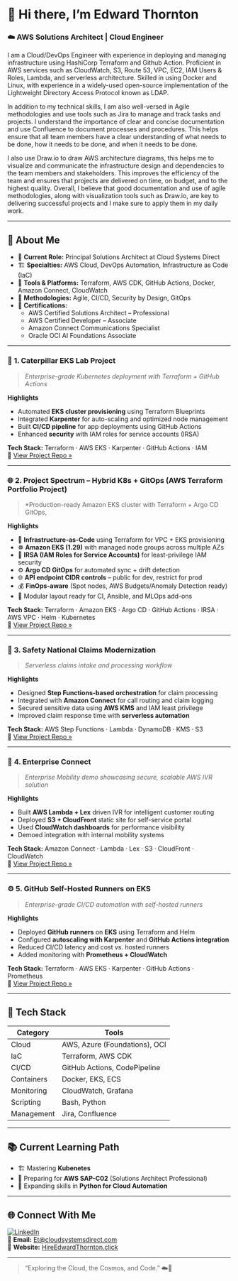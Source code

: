 # 👋 Hi there, I’m Edward Thornton

### ☁️ AWS Solutions Architect | Cloud Engineer 

I am a Cloud/DevOps Engineer with experience in deploying and managing infrastructure using HashiCorp Terraform and Github Action. Proficient in AWS services such as CloudWatch, S3, Route 53, VPC, EC2, IAM Users & Roles, Lambda, and serverless architecture. Skilled in using Docker and Linux, with experience in a widely-used open-source implementation of the Lightweight Directory Access Protocol known as LDAP.

In addition to my technical skills, I am also well-versed in Agile methodologies and use tools such as Jira to manage and track tasks and projects. I understand the importance of clear and concise documentation and use Confluence to document processes and procedures. This helps ensure that all team members have a clear understanding of what needs to be done, how it needs to be done, and when it needs to be done.

I also use Draw.io to draw AWS architecture diagrams, this helps me to visualize and communicate the infrastructure design and dependencies to the team members and stakeholders. This improves the efficiency of the team and ensures that projects are delivered on time, on budget, and to the highest quality. Overall, I believe that good documentation and use of agile methodologies, along with visualization tools such as Draw.io, are key to delivering successful projects and I make sure to apply them in my daily work.

---

## 🧠 About Me

- 💼 **Current Role:** Principal Solutions Architect at Cloud Systems Direct  
- 🏗️ **Specialties:** AWS Cloud, DevOps Automation, Infrastructure as Code (IaC)  
- 🧰 **Tools & Platforms:** Terraform, AWS CDK, GitHub Actions, Docker, Amazon Connect, CloudWatch  
- 🧮 **Methodologies:** Agile, CI/CD, Security by Design, GitOps  
- 🧾 **Certifications:**  
  - AWS Certified Solutions Architect – Professional  
  - AWS Certified Developer – Associate  
  - Amazon Connect Communications Specialist  
  - Oracle OCI AI Foundations Associate  

---

### 🐳 **1. Caterpillar EKS Lab Project**
> *Enterprise-grade Kubernetes deployment with Terraform + GitHub Actions*

**Highlights**
- Automated **EKS cluster provisioning** using Terraform Blueprints  
- Integrated **Karpenter** for auto-scaling and optimized node management  
- Built **CI/CD pipeline** for app deployments using GitHub Actions  
- Enhanced **security** with IAM roles for service accounts (IRSA)

**Tech Stack:** Terraform · AWS EKS · Karpenter · GitHub Actions · IAM  
🔗 [View Project Repo »](https://github.com/RedLeopard/Caterpillar-EKS-Lab)

---

### 🌐 **2. Project Spectrum – Hybrid K8s + GitOps (AWS Terraform Portfolio Project)**
> *Production-ready Amazon EKS cluster with Terraform + Argo CD GitOps,

**Highlights**
- 🧩 **Infrastructure-as-Code** using Terraform for VPC + EKS provisioning  
- ☸️ **Amazon EKS (1.29)** with managed node groups across multiple AZs  
- 🔐 **IRSA (IAM Roles for Service Accounts)** for least-privilege IAM security  
- ⚙️ **Argo CD GitOps** for automated sync + drift detection  
- 🌐 **API endpoint CIDR controls** – public for dev, restrict for prod  
- 💰 **FinOps-aware** (Spot nodes, AWS Budgets/Anomaly Detection ready)  
- 🧰 Modular layout ready for CI, Ansible, and MLOps add-ons  


**Tech Stack:** Terraform · Amazon EKS · Argo CD · GitHub Actions · IRSA · AWS VPC · Helm · Kubernetes  
🔗 [View Project Repo »](https://github.com/RedLeopard/Project-Spectrum)

---

### 🏦 **3. Safety National Claims Modernization**
> *Serverless claims intake and processing workflow*

**Highlights**
- Designed **Step Functions-based orchestration** for claim processing  
- Integrated with **Amazon Connect** for call routing and claim logging  
- Secured sensitive data using **AWS KMS** and IAM least privilege  
- Improved claim response time with **serverless automation**

**Tech Stack:** AWS Step Functions · Lambda · DynamoDB · KMS · S3  
🔗 [View Project Repo »](https://github.com/RedLeopard/SafetyNational-Claims-Modernization)

---

### 🧩 **4. Enterprise Connect**
> *Enterprise Mobility demo showcasing secure, scalable AWS IVR solution*

**Highlights**
- Built **AWS Lambda + Lex** driven IVR for intelligent customer routing  
- Deployed **S3 + CloudFront** static site for self-service portal  
- Used **CloudWatch dashboards** for performance visibility  
- Demoed integration with internal mobility systems

**Tech Stack:** Amazon Connect · Lambda · Lex · S3 · CloudFront · CloudWatch  
🔗 [View Project Repo »](https://github.com/RedLeopard/Enterprise-Connect)

---

### ⚙️ **5. GitHub Self-Hosted Runners on EKS**
> *Enterprise-grade CI/CD automation with self-hosted runners*

**Highlights**
- Deployed **GitHub runners** on **EKS** using Terraform and Helm  
- Configured **autoscaling with Karpenter** and **GitHub Actions integration**  
- Reduced CI/CD latency and cost vs. hosted runners  
- Added monitoring with **Prometheus + CloudWatch**

**Tech Stack:** Terraform · AWS EKS · Karpenter · GitHub Actions · Prometheus  
🔗 [View Project Repo »](https://github.com/RedLeopard/GitHub-EKS-Runners)

---

## 🧩 Tech Stack

| Category | Tools |
|-----------|-------|
| Cloud | AWS, Azure (Foundations), OCI |
| IaC | Terraform, AWS CDK |
| CI/CD | GitHub Actions, CodePipeline |
| Containers | Docker, EKS, ECS |
| Monitoring | CloudWatch, Grafana |
| Scripting | Bash, Python |
| Management | Jira, Confluence |

---

## 📚 Current Learning Path

- 🏗️ Mastering **Kubenetes**  
- 🧠 Preparing for **AWS SAP-C02** (Solutions Architect Professional)  
- 🐍 Expanding skills in **Python for Cloud Automation**  

---

## 🌐 Connect With Me

[![LinkedIn](https://img.shields.io/badge/LinkedIn-Edward%20Thornton-blue?logo=linkedin)](https://www.linkedin.com/in/edwardtthornton/)  
📧 **Email:** Et@cloudsystemsdirect.com  
🏢 **Website:** [HireEdwardThornton.click](https://hireedwardthornton.click)

---

> “Exploring the Cloud, the Cosmos, and Code.” ☁️🚀
